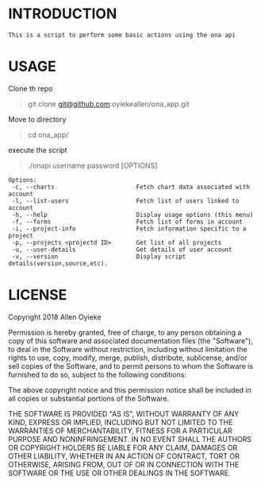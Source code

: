 # INTRODUCTION
    This is a script to perform some basic actions using the ona api 
    
# USAGE
Clone th repo
> git clone git@github.com:oyiekeallen/ona_app.git

Move to directory
> cd ona_app/

execute the script
> ./onapi username password [OPTIONS]


    Options: 
     -c, --charts                       Fetch chart data associated with account 
     -l, --list-users                   Fetch list of users linked to account 
     -h, --help                         Display usage options (this menu)
     -f, --forms                        Fetch list of forms in account 
     -i, --project-info                 Fetch information specific to a project 
     -p, --projects <projectd ID>       Get list of all projects 
     -u, --user-details                 Get details of user account 
     -v, --version                      Display script details(version,source,etc).
    

# LICENSE
Copyright 2018 Allen Oyieke

Permission is hereby granted, free of charge, to any person obtaining a copy of this software and associated documentation files (the "Software"), to deal in the Software without restriction, including without limitation the rights to use, copy, modify, merge, publish, distribute, sublicense, and/or sell copies of the Software, and to permit persons to whom the Software is furnished to do so, subject to the following conditions:

The above copyright notice and this permission notice shall be included in all copies or substantial portions of the Software.

THE SOFTWARE IS PROVIDED "AS IS", WITHOUT WARRANTY OF ANY KIND, EXPRESS OR IMPLIED, INCLUDING BUT NOT LIMITED TO THE WARRANTIES OF MERCHANTABILITY, FITNESS FOR A PARTICULAR PURPOSE AND NONINFRINGEMENT. IN NO EVENT SHALL THE AUTHORS OR COPYRIGHT HOLDERS BE LIABLE FOR ANY CLAIM, DAMAGES OR OTHER LIABILITY, WHETHER IN AN ACTION OF CONTRACT, TORT OR OTHERWISE, ARISING FROM, OUT OF OR IN CONNECTION WITH THE SOFTWARE OR THE USE OR OTHER DEALINGS IN THE SOFTWARE.

